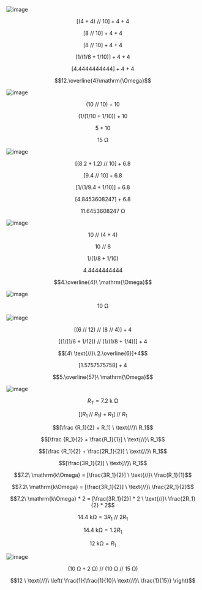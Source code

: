![image](https://github.com/user-attachments/assets/7b4ee356-a3a1-4ed6-a6ec-701a102aea7b)

$$[(4+4)\ \text{//}\ 10]+4+4$$

$$[8\ \text{//}\ 10]+4+4$$

$$[8\ \text{//}\ 10]+4+4$$

$$[1/(1/8+1/10)]+4+4$$

$$[4.4444444444]+4+4$$

$$12.\overline{4}\mathrm{\Omega}$$

![image](https://github.com/user-attachments/assets/63dba74c-7cd3-49cd-8d4e-5082a61b0fed)

$$(10\ \text{//}\ 10)+10$$

$$(1/(1/10+1/10))+10$$

$$5+10$$

$$15\ \mathrm{\Omega}$$

![image](https://github.com/user-attachments/assets/eab1f62b-6fdd-4580-94b2-114da64050f0)

$$[(8.2+1.2)\ \text{//}\ 10]+6.8$$

$$[9.4\ \text{//}\ 10]+6.8$$

$$[1/(1/9.4+1/10)]+6.8$$

$$[4.8453608247]+6.8$$

$$11.6453608247\ \mathrm{\Omega}$$


![image](https://github.com/user-attachments/assets/e79a2a6e-6a60-478a-91b1-c84b66ad0ef0)

$$10\ \text{//}\ (4+4)$$

$$10\ \text{//}\ 8$$

$$1/(1/8+1/10)$$


$$4.4444444444$$

$$4.\overline{4}\ \mathrm{\Omega}$$

![image](https://github.com/user-attachments/assets/05ef3d5f-6c7f-4c4d-b952-4b55a1c99a80)

$$10\ \mathrm{\Omega}$$

![image](https://github.com/user-attachments/assets/ee447566-119f-4b6f-8272-ea8dfe2c4a6c)

$$[(6\ \text{//}\ 12)\ \text{//}\ (8\ \text{//}\ 4)]+4$$

$$[(1/(1/6+1/12))\ \text{//}\ (1/(1/8+1/4))]+4$$

$$[4\ \text{//}\ 2.\overline{6}]+4$$

$$[1.5757575758]+4$$

$$5.\overline{57}\ \mathrm{\Omega}$$

![image](https://github.com/user-attachments/assets/751d9814-5fdb-48ab-a745-8f9bbdb85453)

$$R_T = 7.2\ \mathrm{k\ \Omega}$$

$$[(R_1 \ \text{//}\  R_1) + R_1] \ \text{//}\ R_1$$

$$[\frac {R_1}{2} + R_1] \ \text{//}\ R_1$$

$$[\frac {R_1}{2} + \frac{R_1}{1}] \ \text{//}\ R_1$$

$$[\frac {R_1}{2} + \frac{2R_1}{2}] \ \text{//}\ R_1$$

$$[\frac{3R_1}{2}] \ \text{//}\ R_1$$

$$7.2\ \mathrm{k\Omega} = [\frac{3R_1}{2}] \ \text{//}\ \frac{R_1}{1}$$

$$7.2\ \mathrm{k\Omega} = [\frac{3R_1}{2}] \ \text{//}\ \frac{2R_1}{2}$$

$$7.2\ \mathrm{k\Omega} * 2 = [\frac{3R_1}{2}] * 2 \ \text{//}\ \frac{2R_1}{2} * 2$$

$$14.4\ \mathrm{k\Omega} = 3R_1 \ \text{//}\ 2R_1$$

$$14.4\ \mathrm{k\Omega} = 1.2R_1$$

$$12\ \mathrm{k\Omega} = R_1$$

![image](https://github.com/user-attachments/assets/6d953780-642c-48a4-ad6c-f671116653d5)


$$(10\ \mathrm{\Omega} + 2\ \mathrm{\Omega}) \ \text{//}\ (10\ \mathrm{\Omega} \ \text{//}\  15\ \mathrm{\Omega})$$

$$12 \ \text{//}\ \left( \frac{1}{\frac{1}{10}\ \text{//}\ \frac{1}{15}} \right)$$
